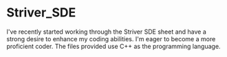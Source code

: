 # Striver_SDE

I've recently started working through the Striver SDE sheet and have a strong desire to enhance my coding abilities.
I'm eager to become a more proficient coder.
The files provided use C++ as the programming language.

